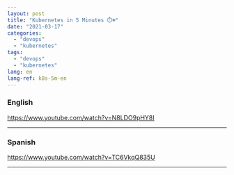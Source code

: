 ```yaml
---
layout: post
title: "Kubernetes in 5 Minutes ⏱️☸️"
date: "2021-03-17"
categories: 
  - "devops"
  - "kubernetes"
tags: 
  - "devops"
  - "kubernetes"
lang: en
lang-ref: k8s-5m-en
---
```


### English

https://www.youtube.com/watch?v=N8LDO9pHY8I

* * *

### Spanish

https://www.youtube.com/watch?v=TC6VkqQ835U

* * *

